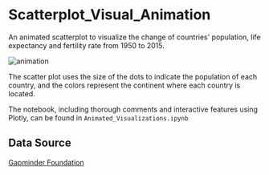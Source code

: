 # Scatterplot_Visual_Animation
An animated scatterplot to visualize the change of countries' population, life expectancy and fertility rate from 1950 to 2015.

![animation](https://github.com/itsashleyooi/Scatterplot_Visual_Animation/assets/64388342/c8b06daa-637a-4918-bd2a-fa026ed47cd1)

The scatter plot uses the size of the dots to indicate the population of each country, and the colors represent the continent where each country is located.

The notebook, including thorough comments and interactive features using Plotly, can be found in `Animated_Visualizations.ipynb`

## Data Source
[Gapminder Foundation](https://www.gapminder.org/data/)
